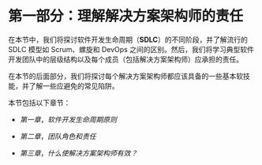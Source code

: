 # 第一部分：理解解决方案架构师的责任

在本节中，我们将探讨软件开发生命周期（**SDLC**）的不同阶段，并了解流行的 SDLC 模型如 Scrum、螺旋和 DevOps 之间的区别。然后，我们将学习典型软件开发团队中的层级结构以及每个成员（包括解决方案架构师）应承担的责任。

在本节的后面部分，我们将探讨每个解决方案架构师都应该具备的一些基本软技能，并了解一些应避免的常见陷阱。

本节包括以下章节：

+   *第一章*，*软件开发生命周期原则*

+   *第二章*，*团队角色和责任*

+   *第三章*，*什么使解决方案架构师有效？*
